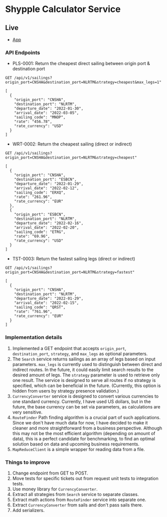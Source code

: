 # Shypple Calculator Service

## Live

* [App](https://shypple-excercise-702fb1829242.herokuapp.com)

### API Endpoints

* PLS-0001: Return the cheapest direct sailing between origin port & destination port

```shell
GET /api/v1/sailings?origin_port=CNSHA&destination_port=NLRTM&strategy=cheapest&max_legs=1"

[
  {
    "origin_port": "CNSHA",
    "destination_port": "NLRTM",
    "departure_date": "2022-01-30",
    "arrival_date": "2022-03-05",
    "sailing_code": "MNOP",
    "rate": "456.78",
    "rate_currency": "USD"
  }
]
```

* WRT-0002: Return the cheapest sailing (direct or indirect)

```shell
GET /api/v1/sailings?origin_port=CNSHA&destination_port=NLRTM&strategy=cheapest"

[
  {
    "origin_port": "CNSHA",
    "destination_port": "ESBCN",
    "departure_date": "2022-01-29",
    "arrival_date": "2022-02-12",
    "sailing_code": "ERXQ",
    "rate": "261.96",
    "rate_currency": "EUR"
  },
  {
    "origin_port": "ESBCN",
    "destination_port": "NLRTM",
    "departure_date": "2022-02-16",
    "arrival_date": "2022-02-20",
    "sailing_code": "ETRG",
    "rate": "69.96",
    "rate_currency": "USD"
  }
]
```

* TST-0003: Return the fastest sailing legs (direct or indirect)

```shell
GET /api/v1/sailings?origin_port=CNSHA&destination_port=NLRTM&strategy=fastest"

[
  {
    "origin_port": "CNSHA",
    "destination_port": "NLRTM",
    "departure_date": "2022-01-29",
    "arrival_date": "2022-02-15",
    "sailing_code": "QRST",
    "rate": "761.96",
    "rate_currency": "EUR"
  }
]
```
### Implementation details

1. Implemented a GET endpoint that 
accepts `origin_port`, `destination_port`, `strategy`, and `max_legs` as optional parameters.
2. The `Search` service returns sailings as an array of legs based on input parameters. `max_legs` is currently used to distinguish between direct and indirect routes. In the future, it could easily limit search results to the desired amount of legs. The `strategy` parameter is used to retrieve only one result. The service is designed to serve all routes if no strategy is specified, which can be beneficial in the future. (Currently, this option is hidden from users by strategy presence validation.)
3. `CurrencyConverter` service is designed to convert various currencies to one standard currency. Currently, I have used US dollars, but in the future, the base currency can be set via parameters, as calculations are very sensitive.
4. `RouteFinder` Path finding algorithm is a crucial part of such applications. Since we don't have much data for now, I have decided to make it cleaner and more straightforward from a business perspective. Although this may not be the most efficient algorithm (depending on amount of data), this is a perfect candidate for benchmarking, to find an optimal solution based on data and upcoming business requirements.
5. `MapReduceClient` is a simple wrapper for reading data from a file.

### Things to improve

1. Change endpoint from GET to POST.
2. Move tests for specific tickets out from request unit tests to integration tests.
3. Use money library for `CurrencyConverter`.
4. Extract all strategies from `Search` service to separate classes.
5. Extract math actions from `RouteFinder` service into separate one.
6. Extract `CurrencyConverter` from sails and don't pass sails there.
7. Add serializers.
